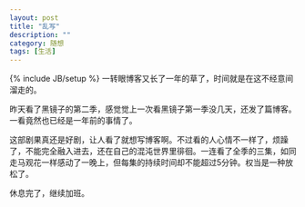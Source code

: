 ```yaml
---
layout: post
title: "乱写"
description: ""
category: 随想
tags: [生活]
---
```

{% include JB/setup %}
一转眼博客又长了一年的草了，时间就是在这不经意间溜走的。



昨天看了黑镜子的第二季，感觉觉上一次看黑镜子第一季没几天，还发了篇博客。一看竟然也已经是一年前的事情了。



这部剧果真还是好剧，让人看了就想写博客啊。不过看的人心情不一样了，烦躁了，不能完全融入进去，还在自己的混沌世界里徘徊。一连看了全季的三集，如同走马观花一样感动了一晚上，但每集的持续时间却不能超过5分钟。权当是一种放松了。



休息完了，继续加班。
